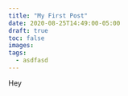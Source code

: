 ```yaml
---
title: "My First Post"
date: 2020-08-25T14:49:00-05:00
draft: true
toc: false
images:
tags:
  - asdfasd
---
```


Hey
